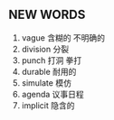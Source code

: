 ## NEW WORDS

1. vague 含糊的 不明确的
2. division 分裂
3. punch 打洞 拳打
4. durable 耐用的
5. simulate 模仿
6. agenda 议事日程
7. implicit 隐含的
